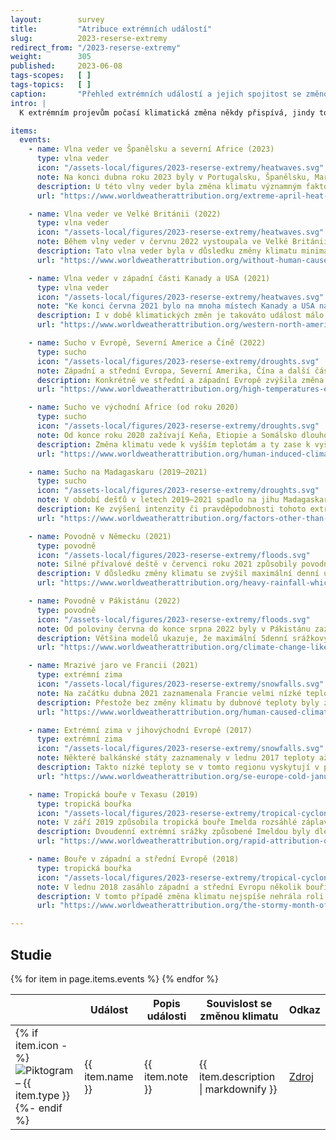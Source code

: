 ```yaml
---
layout:        survey
title:         "Atribuce extrémních událostí"
slug:          2023-reserse-extremy
redirect_from: "/2023-reserse-extremy"
weight:        305
published:     2023-06-08
tags-scopes:   [ ]
tags-topics:   [ ]
caption:       "Přehled extrémních událostí a jejich spojitost se změnou klimatu"
intro: |
  K extrémním projevům počasí klimatická změna někdy přispívá, jindy tomu tak není. Vědci vzájemnou souvislost mezi těmito jevy dlouhodobě zkoumají a v tzv. atribučních studiích popisují, jak změna klimatu ovlivnila pravděpodobnost výskytu konkrétní extrémní události, případně jaký vliv měla na její intenzitu. Více o této metodě používané organizací World Weather Attribution lze najít na [našem webu](https://faktaoklimatu.cz/explainery/vliv-klimatu-na-extremy-prirucka?q=extr0my).

items:
  events:
    - name: Vlna veder ve Španělsku a severní Africe (2023)
      type: vlna veder
      icon: "/assets-local/figures/2023-reserse-extremy/heatwaves.svg"
      note: Na konci dubna roku 2023 byly v Portugalsku, Španělsku, Maroku a Alžírsku zaznamenány rekodní teploty okolo 40 °C (téměř o 20 °C více, než je běžný průměr).
      description: U této vlny veder byla změna klimatu významným faktorem. Kdyby byla průměrná teplota planety stejná jako před průmyslovou revolucí, byla by tato vlna veder nejspíše o 2 °C chladnější. Zároveň je pravděpodobnost jejího výskytu v důsledku klimatické změny 100× vyšší (konzervativní odhad). Vedra takovéto intenzity by byly bez změny klimatu téměř nemožné.
      url: "https://www.worldweatherattribution.org/extreme-april-heat-in-spain-portugal-morocco-algeria-almost-impossible-without-climate-change/"

    - name: Vlna veder ve Velké Británii (2022)
      type: vlna veder
      icon: "/assets-local/figures/2023-reserse-extremy/heatwaves.svg"
      note: Během vlny veder v červnu 2022 vystoupala ve Velké Británii teplota až na 40,3 °C, přičemž lokální teplotní rekordy padaly na mnoha místech po celé zemi.
      description: Tato vlna veder byla v důsledku změny klimatu minimálně 10× pravděpodobnější, a kdyby byla průměrná teplota planety stejná jako před průmyslovou revolucí, bylo by během této vlny veder nejspíše o 2 °C chladněji. Jde však o konzervativní odhad – skutečný vliv změny klimatu mohl být ještě větší. Bez změny klimatu by tato událost byla extrémně nepravděpodobná.
      url: "https://www.worldweatherattribution.org/without-human-caused-climate-change-temperatures-of-40c-in-the-uk-would-have-been-extremely-unlikely/"

    - name: Vlna veder v západní části Kanady a USA (2021)
      type: vlna veder
      icon: "/assets-local/figures/2023-reserse-extremy/heatwaves.svg"
      note: "Ke konci června 2021 bylo na mnoha místech Kanady a USA naměřeno více než 40 °C a bylo dosaženo nového kanadského rekordu: 49,6 °C."
      description: I v době klimatických změn je takováto událost málo pravděpodobná. Kdyby však průměrná teplota planety byla stejná jako před průmyslovou revolucí, výskyt takto intenzivní vlny veder by byl téměř nemožný a teploty by byly o 2 °C nižší.
      url: "https://www.worldweatherattribution.org/western-north-american-extreme-heat-virtually-impossible-without-human-caused-climate-change/"

    - name: Sucho v Evropě, Severní Americe a Číně (2022)
      type: sucho
      icon: "/assets-local/figures/2023-reserse-extremy/droughts.svg"
      note: Západní a střední Evropa, Severní Amerika, Čína a další části severní polokoule čelily během léta 2022 suchu a extrémním vedrům. Tyto podmínky vedly k nedostatku vody, požárům a významně nižší úrodě.
      description: Konkrétně ve střední a západní Evropě zvýšila změna klimatu pravděpodobnost sucha v kořenové vrstvě půdy asi 3–4×, v povrchové vrstvě půdy dokonce 5–6×. V chladnějším klimatu by takováto událost byla mnohem méně pravděpodobná.
      url: "https://www.worldweatherattribution.org/high-temperatures-exacerbated-by-climate-change-made-2022-northern-hemisphere-droughts-more-likely/"

    - name: Sucho ve východní Africe (od roku 2020)
      type: sucho
      icon: "/assets-local/figures/2023-reserse-extremy/droughts.svg"
      note: Od konce roku 2020 zažívají Keňa, Etiopie a Somálsko dlouhodobé sucho, které střídají občasné intenzivní přívalové deště způsobující povodně. Kombinace těchto jevů znamená ohrožení potravinové bezpečnosti pro 4 miliony lidí.
      description: Změna klimatu vede k vyšším teplotám a ty zase k vyššímu výparu vody. V důsledku této změny je dle konzervativního odhadu pravděpodobnost výskytu tohoto sucha až 100× vyšší (bez ní by k němu nejspíš nedošlo).
      url: "https://www.worldweatherattribution.org/human-induced-climate-change-increased-drought-severity-in-southern-horn-of-africa/"

    - name: Sucho na Madagaskaru (2019–2021)
      type: sucho
      icon: "/assets-local/figures/2023-reserse-extremy/droughts.svg"
      note: V období dešťů v letech 2019–2021 spadlo na jihu Madagaskaru téměř o polovinu méně srážek, než je běžné. Oblast zasáhl hladomor, který ohrozil desítky tisíc lidí.
      description: Ke zvýšení intenzity či pravděpodobnosti tohoto extrému počasí klimatická změna výrazně nepřispěla. Významným faktorem by se stala teprve v případě, že by globální teplota stoupla o 2 °C v porovnání s dobou před průmyslovou revolucí.
      url: "https://www.worldweatherattribution.org/factors-other-than-climate-change-are-the-main-drivers-of-recent-food-insecurity-in-southern-madagascar/"

    - name: Povodně v Německu (2021)
      type: povodně
      icon: "/assets-local/figures/2023-reserse-extremy/floods.svg"
      note: Silné přívalové deště v červenci roku 2021 způsobily povodně v Německu (ale také v Belgii, Lucembursku a Nizozemsku), měly více než 200 obětí a způsobily rozsáhlé škody.
      description: V důsledku změny klimatu se zvýšil maximální denní úhrn srážek v letní sezóně o 3 až 19 % (ve srovnání s globálním klimatem v době před průmyslovou revolucí). Podobný nárůst je i u srážek dvoudenních. Pravděpodobnost výskytu tohoto druhu události se v porovnáním s předindustriálním klimatem zvýšila 1,2 až 9x (míra nejistoty je vyšší mimo jiné proto, že se událost týká rozsáhlejšího území).
      url: "https://www.worldweatherattribution.org/heavy-rainfall-which-led-to-severe-flooding-in-western-europe-made-more-likely-by-climate-change/"

    - name: Povodně v Pákistánu (2022)
      type: povodně
      icon: "/assets-local/figures/2023-reserse-extremy/floods.svg"
      note: Od poloviny června do konce srpna 2022 byly v Pákistánu zaznamenány rekordní monzunové úhrny srážek (v srpnu to byl trojnásobek oproti obvyklému stavu), které vedly k rozsáhlým záplavám. Zničeno bylo 1,7 milionů domů a téměř 1500 lidí přišlo o život.
      description: Většina modelů ukazuje, že maximální 5denní srážkový úhrn se v důsledku změny klimatu v této oblasti zvýšil až o 50 %. Pokud bude v budoucnu teplota o 2 °C vyšší než před průmyslovou revolucí, lze očekávat další výrazný nárůst 5denních maximálních srážek, u delšího 60denního období je nejistota předpovědi příliš vysoká pro odhadování vývoje.
      url: "https://www.worldweatherattribution.org/climate-change-likely-increased-extreme-monsoon-rainfall-flooding-highly-vulnerable-communities-in-pakistan/"

    - name: Mrazivé jaro ve Francii (2021)
      type: extrémní zima
      icon: "/assets-local/figures/2023-reserse-extremy/snowfalls.svg"
      note: Na začátku dubna 2021 zaznamenala Francie velmi nízké teploty, které následovaly po nadprůměrně teplém březnu. Tyto mrazy významně poškodily zejména vinnou révu a ovocné stromy.
      description: Přestože bez změny klimatu by dubnové teploty byly zřejmě ještě nižší, tak velké škody na plodinách by patrně nezpůsobily – vegetační období by totiž začínalo později. Změna klimatu zvýšila pravděpodobnost výskytu této události o 20 až 120 %.
      url: "https://www.worldweatherattribution.org/human-caused-climate-change-increased-the-likelihood-of-early-growing-period-frost-in-france/"

    - name: Extrémní zima v jihovýchodní Evropě (2017)
      type: extrémní zima
      icon: "/assets-local/figures/2023-reserse-extremy/snowfalls.svg"
      note: Některé balkánské státy zaznamenaly v lednu 2017 teploty až o 12 °C nižší, než je v daném období běžné.
      description: Takto nízké teploty se v tomto regionu vyskytují v průměru jednou za 35 let. Od poloviny 20. století se nicméně tyto nízké teploty stávají méně extrémními – bez klimatické změny by bylo při podobných událostech chladněji.
      url: "https://www.worldweatherattribution.org/se-europe-cold-january-2017/"

    - name: Tropická bouře v Texasu (2019)
      type: tropická bouřka
      icon: "/assets-local/figures/2023-reserse-extremy/tropical-cyclones.svg"
      note: V září 2019 způsobila tropická bouře Imelda rozsáhlé záplavy v Texasu a škody na majetku v řádu miliard dolarů. Někde spadlo i více než 500 mm srážek za den.
      description: Dvoudenní extrémní srážky způsobené Imeldou byly dle klimatických modelů 1,6x až 2,6× pravděpodobnější a o 9 až 17 % intenzivnější, než kdyby průměrná teplota planety byla stejná jako před průmyslovou revolucí.
      url: "https://www.worldweatherattribution.org/rapid-attribution-of-the-extreme-rainfall-in-texas-from-tropical-storm-imelda/"

    - name: Bouře v západní a střední Evropě (2018)
      type: tropická bouřka
      icon: "/assets-local/figures/2023-reserse-extremy/tropical-cyclones.svg"
      note: V lednu 2018 zasáhlo západní a střední Evropu několik bouří, které vedly k úmrtím i značným škodám na majetku. Nejvýznamnější byly bouře Eleanor a Frederike.
      description: V tomto případě změna klimatu nejspíše nehrála roli. Další oteplování však může do budoucna vést k vyšší pravděpodobnosti (o 0 až 20 %) výskytu extrémně silných větrů.
      url: "https://www.worldweatherattribution.org/the-stormy-month-of-january-2018-over-western-europe/"

---
```

## Studie

<table class="table table-striped table-hover mt-4 mb-4">
  <thead>
    <tr>
      <th scope="col" class="text-uppercase"></th>
      <th scope="col" class="text-uppercase">Událost</th>
      <th scope="col" class="text-uppercase">Popis události</th>
      <th scope="col" class="text-uppercase">Souvislost se změnou klimatu</th>
      <th scope="col" class="text-uppercase align-middle text-center">Odkaz</th>
    </tr>
  </thead>
  <tbody>
    {% for item in page.items.events %}
    <tr>
      <td class="align-top text-nowrap">
        {% if item.icon -%}
        <img src={{ item.icon }} class="mr-2 pictogram-small" alt="Piktogram – {{ item.type }}"/>
        {%- endif %}
      </td>
      <td class="align-top font-weight-bold">{{ item.name }}</td>
      <td class="align-top">{{ item.note }}</td>
      <td class="align-top">{{ item.description | markdownify }}</td>
      <td class="align-top">
        <a href="{{ item.url }}" class="btn btn-sm btn-secondary">Zdroj</a>
      </td>
    </tr>
    {% endfor %}
  </tbody>
 </table>
